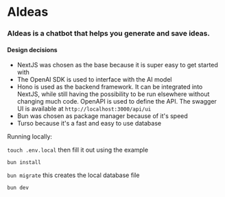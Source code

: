 # AIdeas

### AIdeas is a chatbot that helps you generate and save ideas.

#### Design decisions

- NextJS was chosen as the base because it is super easy to get started with
- The OpenAI SDK is used to interface with the AI model
- Hono is used as the backend framework. It can be integrated into NextJS, while still having the possibility to be run elsewhere without changing much code. OpenAPI is used to define the API. The swagger UI is available at `http://localhost:3000/api/ui`
- Bun was chosen as package manager because of it's speed
- Turso because it's a fast and easy to use database

Running locally:

`touch .env.local` then fill it out using the example

`bun install`

`bun migrate` this creates the local database file

`bun dev`
